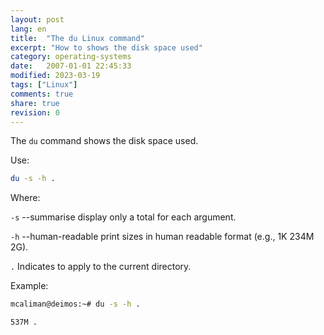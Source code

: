 ```yaml
---
layout: post
lang: en
title:  "The du Linux command"
excerpt: "How to shows the disk space used"
category: operating-systems
date:   2007-01-01 22:45:33
modified: 2023-03-19
tags: ["Linux"]
comments: true
share: true
revision: 0
---
```


The `du` command shows the disk space used.

Use:
```bash
du -s -h .
```
Where:

`-s` --summarise display only a total for each argument.


`-h`  --human-readable print sizes in human readable format (e.g., 1K 234M 2G).

`.` Indicates to apply to the current directory.

Example:
```bash
mcaliman@deimos:~# du -s -h .

537M .
```